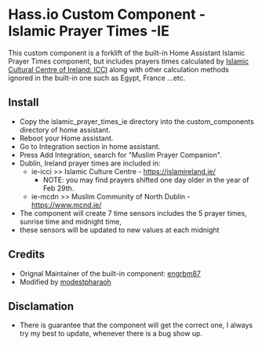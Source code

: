 # Hass.io Custom Component - Islamic Prayer Times -IE
This custom component is a forklift of the built-in Home Assistant Islamic Prayer Times component,
but includes prayers times calculated by [Islamic Cultural Centre of Ireland: ICCI](https://islamireland.ie/)
along with other calculation methods ignored in the built-in one such as Egypt, France ...etc.

## Install
* Copy the islamic_prayer_times_ie directory into the custom_components directory of home assistant.
* Reboot your Home assistant.
* Go to Integration section in home assistant.
* Press Add Integration, search for "Muslim Prayer Companion".
* Dublin, Ireland prayer times are included in:
  * ie-icci >> Islamic Culture Centre - https://islamireland.ie/
    * NOTE: you may find prayers shifted one day older in the year of Feb 29th.
  * ie-mcdn >> Muslim Community of North Dublin - https://www.mcnd.ie/ 
* The component will create 7 time sensors includes the 5 prayer times, sunrise time and midnight time,
* these sensors will be updated to new values at each midnight

## Credits
* Orignal Maintainer of the built-in component: [engrbm87](https://github.com/engrbm87)
* Modified by [modestpharaoh](https://github.com/modestpharaoh)

## Disclamation
* There is guarantee that the component will get the correct one, I always try my best to update, whenever there is a bug show up. 